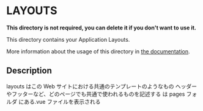 # LAYOUTS

**This directory is not required, you can delete it if you don't want to use it.**

This directory contains your Application Layouts.

More information about the usage of this directory in [the documentation](https://nuxtjs.org/guide/views#layouts).

## Description

layouts はこの Web サイトにおける共通のテンプレートのようなもの
ヘッダーやフッターなど、どのページでも共通で使われるものを記述する
<nuxt />は pages フォルダ にある.vue ファイルを表示される
